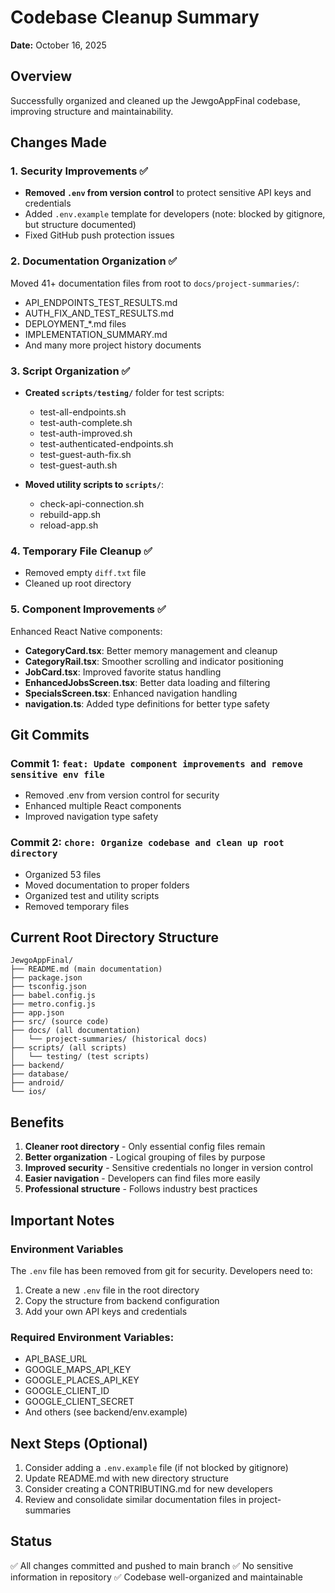 # Codebase Cleanup Summary

**Date:** October 16, 2025

## Overview

Successfully organized and cleaned up the JewgoAppFinal codebase, improving structure and maintainability.

## Changes Made

### 1. Security Improvements ✅

- **Removed `.env` from version control** to protect sensitive API keys and credentials
- Added `.env.example` template for developers (note: blocked by gitignore, but structure documented)
- Fixed GitHub push protection issues

### 2. Documentation Organization ✅

Moved 41+ documentation files from root to `docs/project-summaries/`:

- API_ENDPOINTS_TEST_RESULTS.md
- AUTH_FIX_AND_TEST_RESULTS.md
- DEPLOYMENT\_\*.md files
- IMPLEMENTATION_SUMMARY.md
- And many more project history documents

### 3. Script Organization ✅

- **Created `scripts/testing/`** folder for test scripts:

  - test-all-endpoints.sh
  - test-auth-complete.sh
  - test-auth-improved.sh
  - test-authenticated-endpoints.sh
  - test-guest-auth-fix.sh
  - test-guest-auth.sh

- **Moved utility scripts to `scripts/`**:
  - check-api-connection.sh
  - rebuild-app.sh
  - reload-app.sh

### 4. Temporary File Cleanup ✅

- Removed empty `diff.txt` file
- Cleaned up root directory

### 5. Component Improvements ✅

Enhanced React Native components:

- **CategoryCard.tsx**: Better memory management and cleanup
- **CategoryRail.tsx**: Smoother scrolling and indicator positioning
- **JobCard.tsx**: Improved favorite status handling
- **EnhancedJobsScreen.tsx**: Better data loading and filtering
- **SpecialsScreen.tsx**: Enhanced navigation handling
- **navigation.ts**: Added type definitions for better type safety

## Git Commits

### Commit 1: `feat: Update component improvements and remove sensitive env file`

- Removed .env from version control for security
- Enhanced multiple React components
- Improved navigation type safety

### Commit 2: `chore: Organize codebase and clean up root directory`

- Organized 53 files
- Moved documentation to proper folders
- Organized test and utility scripts
- Removed temporary files

## Current Root Directory Structure

```
JewgoAppFinal/
├── README.md (main documentation)
├── package.json
├── tsconfig.json
├── babel.config.js
├── metro.config.js
├── app.json
├── src/ (source code)
├── docs/ (all documentation)
│   └── project-summaries/ (historical docs)
├── scripts/ (all scripts)
│   └── testing/ (test scripts)
├── backend/
├── database/
├── android/
└── ios/
```

## Benefits

1. **Cleaner root directory** - Only essential config files remain
2. **Better organization** - Logical grouping of files by purpose
3. **Improved security** - Sensitive credentials no longer in version control
4. **Easier navigation** - Developers can find files more easily
5. **Professional structure** - Follows industry best practices

## Important Notes

### Environment Variables

The `.env` file has been removed from git for security. Developers need to:

1. Create a new `.env` file in the root directory
2. Copy the structure from backend configuration
3. Add your own API keys and credentials

### Required Environment Variables:

- API_BASE_URL
- GOOGLE_MAPS_API_KEY
- GOOGLE_PLACES_API_KEY
- GOOGLE_CLIENT_ID
- GOOGLE_CLIENT_SECRET
- And others (see backend/env.example)

## Next Steps (Optional)

1. Consider adding a `.env.example` file (if not blocked by gitignore)
2. Update README.md with new directory structure
3. Consider creating a CONTRIBUTING.md for new developers
4. Review and consolidate similar documentation files in project-summaries

## Status

✅ All changes committed and pushed to main branch
✅ No sensitive information in repository
✅ Codebase well-organized and maintainable
